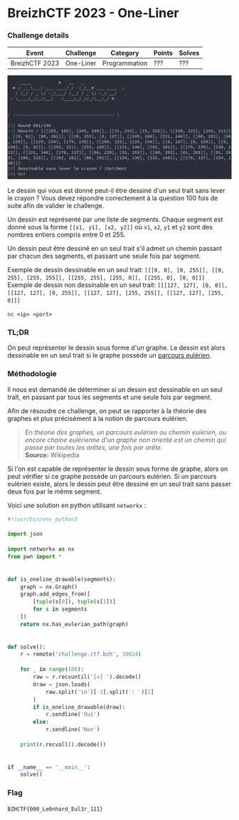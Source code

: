 BreizhCTF 2023 - One-Liner
==========================

### Challenge details

| Event          | Challenge | Category      | Points | Solves |
| -------------- | --------- | ------------- | ------ | ------ |
| BreizhCTF 2023 | One-Liner | Programmation | ???    | ???    |

![Challenge overview](./overview.png)

Le dessin qui vous est donné peut-il être dessiné d'un seul trait sans lever le crayon ?
Vous devez répondre correctement à la question 100 fois de suite afin de valider le challenge.

Un dessin est représenté par une liste de segments. Chaque segment est donné sous la forme `[[x1, y1], [x2, y2]]` où `x1`, `x2`, `y1` et `y2` sont des nombres entiers compris entre 0 et 255.

Un dessin peut être dessiné en un seul trait s'il admet un chemin passant par chacun des segments, et passant une seule fois par segment.

Exemple de dessin dessinable en un seul trait: `[[[0, 0], [0, 255]], [[0, 255], [255, 255]], [[255, 255], [255, 0]], [[255, 0], [0, 0]]]`  
Exemple de dessin non dessinable en un seul trait: `[[[127, 127], [0, 0]], [[127, 127], [0, 255]], [[127, 127], [255, 255]], [[127, 127], [255, 0]]]`

`nc <ip> <port>`

### TL;DR

On peut représenter le dessin sous forme d'un graphe. Le dessin est alors dessinable en un seul trait si le graphe possède un [parcours eulérien](https://fr.wikipedia.org/wiki/Graphe_eul%C3%A9rien).

### Méthodologie

Il nous est demandé de déterminer si un dessin est dessinable en un seul traît, en passant par tous les segments et une seule fois par segment.

Afin de résoudre ce challenge, on peut se rapporter à la théorie des graphes et plus précisément à la notion de parcours eulérien.

> *En théorie des graphes, un parcours eulérien ou chemin eulérien, ou encore chaine eulérienne d'un graphe non orienté est un chemin qui passe par toutes les arêtes, une fois par arête.*  
> **Source:** Wikipedia

Si l'on est capable de représenter le dessin sous forme de graphe, alors on peut vérifier si ce graphe possède un parcours eulérien. Si un parcours eulérien existe, alors le dessin peut être dessiné en un seul trait sans passer deux fois par le même segment.

Voici une solution en python utilisant `networkx` :

```python
#!/usr/bin/env python3

import json

import networkx as nx
from pwn import *


def is_oneline_drawable(segments):
    graph = nx.Graph()
    graph.add_edges_from([
        [tuple(s[0]), tuple(s[1])]
        for s in segments
    ])
    return nx.has_eulerian_path(graph)


def solve():
    r = remote('challenge.ctf.bzh', 30024)

    for _ in range(100):
        raw = r.recvuntil('[>] ').decode()
        draw = json.loads(
            raw.split('\n')[-3].split(': ')[1]
        )
        if is_oneline_drawable(draw):
            r.sendline('Oui')
        else:
            r.sendline('Non')

    print(r.recvall().decode())


if __name__ == '__main__':
    solve()
```

### Flag

`BZHCTF{000_Le0nhard_Eul3r_111}`

